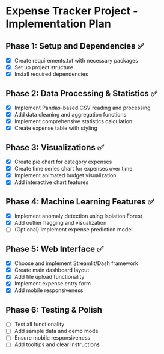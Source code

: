 # Expense Tracker Project - Implementation Plan

## Phase 1: Setup and Dependencies ✅
- [x] Create requirements.txt with necessary packages
- [x] Set up project structure
- [x] Install required dependencies

## Phase 2: Data Processing & Statistics ✅
- [x] Implement Pandas-based CSV reading and processing
- [x] Add data cleaning and aggregation functions
- [x] Implement comprehensive statistics calculation
- [x] Create expense table with styling

## Phase 3: Visualizations ✅
- [x] Create pie chart for category expenses
- [x] Create time series chart for expenses over time
- [x] Implement animated budget visualization
- [x] Add interactive chart features

## Phase 4: Machine Learning Features ✅
- [x] Implement anomaly detection using Isolation Forest
- [x] Add outlier flagging and visualization
- [ ] (Optional) Implement expense prediction model

## Phase 5: Web Interface ✅
- [x] Choose and implement Streamlit/Dash framework
- [x] Create main dashboard layout
- [x] Add file upload functionality
- [x] Implement expense entry form
- [x] Add mobile responsiveness

## Phase 6: Testing & Polish
- [ ] Test all functionality
- [ ] Add sample data and demo mode
- [ ] Ensure mobile responsiveness
- [ ] Add tooltips and clear instructions
